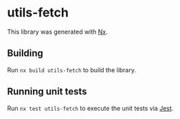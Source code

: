 # utils-fetch

This library was generated with [Nx](https://nx.dev).

## Building

Run `nx build utils-fetch` to build the library.

## Running unit tests

Run `nx test utils-fetch` to execute the unit tests via [Jest](https://jestjs.io).
